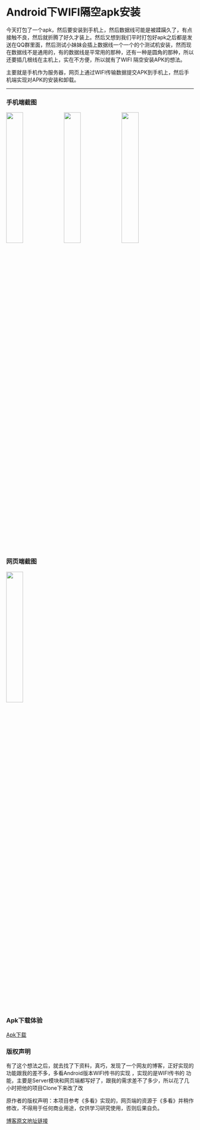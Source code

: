 # Android下WIFI隔空apk安装

今天打包了一个apk，然后要安装到手机上，然后数据线可能是被蹂躏久了，有点接触不良，然后就折腾了好久才装上。然后又想到我们平时打包好apk之后都是发送在QQ群里面，然后测试小妹妹会插上数据线一个一个的个测试机安装，然而现在数据线不是通用的，有的数据线是平常用的那种，还有一种是圆角的那种，所以还要插几根线在主机上，实在不方便，所以就有了WIFI 隔空安装APK的想法。

主要就是手机作为服务器，网页上通过WIFI传输数据提交APK到手机上，然后手机端实现对APK的安装和卸载。

----------------

### 手机端截图
<img src="./screenshot/001.jpg" width="30%"/>

<img src="./screenshot/002.jpg" width="30%"/>

<img src="./screenshot/003.jpg" width="30%"/>

### 网页端截图
<img src="./screenshot/yemian.png" width="30%"/>

### Apk下载体验
[Apk下载](https://raw.githubusercontent.com/MZCretin/WifiTransfer-master/master/apk/wifitransfer.apk)

### 版权声明 
有了这个想法之后，就去找了下资料，真巧，发现了一个网友的博客，正好实现的功能跟我的差不多，多看Android版本WIFI传书的实现 ，实现的是WIFI传书的
功能，主要是Server模块和网页端都写好了，跟我的需求差不了多少，所以花了几小时把他的项目Clone下来改了改

原作者的版权声明：本项目参考《多看》实现的，网页端的资源于《多看》并稍作修改，不得用于任何商业用途，仅供学习研究使用，否则后果自负。

[博客原文地址链接](http://blog.csdn.net/u010998327/article/details/79048792)